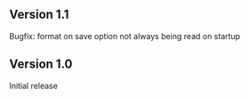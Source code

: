## Version 1.1

Bugfix: format on save option not always being read on startup

## Version 1.0

Initial release
